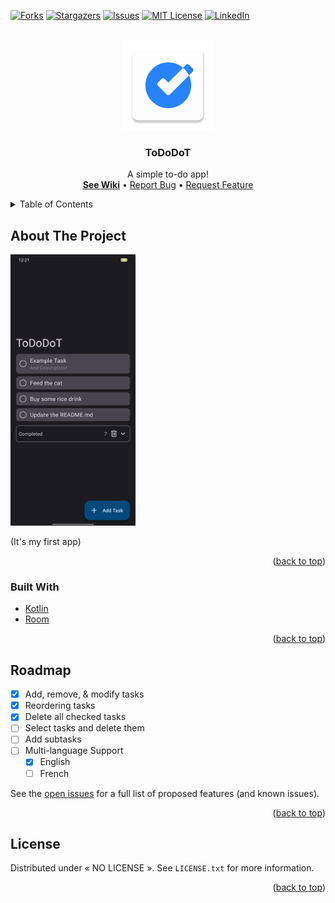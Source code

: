 <div id="top"></div>
<!--
*** Thanks for checking out the Best-README-Template. If you have a suggestion
*** that would make this better, please fork the repo and create a pull request
*** or simply open an issue with the tag "enhancement".
*** Don't forget to give the project a star!
*** Thanks again! Now go create something AMAZING! :D
-->



<!-- PROJECT SHIELDS -->
<!--
*** I'm using markdown "reference style" links for readability.
*** Reference links are enclosed in brackets [ ] instead of parentheses ( ).
*** See the bottom of this document for the declaration of the reference variables
*** for contributors-url, forks-url, etc. This is an optional, concise syntax you may use.
*** https://www.markdownguide.org/basic-syntax/#reference-style-links
-->
<!-- [![Contributors][contributors-shield]][contributors-url] -->
[![Forks][forks-shield]][forks-url]
[![Stargazers][stars-shield]][stars-url]
[![Issues][issues-shield]][issues-url]
[![MIT License][license-shield]][license-url]
[![LinkedIn][linkedin-shield]][linkedin-url]



<!-- PROJECT LOGO -->
<br />
<div align="center">
  <a href="https://github.com/EliotAku/ToDoDoT">
    <img src="https://github.com/EliotAku/ToDoDoT/blob/master/app/src/main/res/mipmap-xxhdpi/ic_launcher.png" alt="Logo">
  </a>

  <h3 align="center">ToDoDoT</h3>

  <p align="center">
    A simple to-do app!
    <br />
    <a href="https://github.com/EliotAku/ToDoDoT"><strong>See Wiki</strong></a>
    •
    <a href="https://github.com/EliotAku/ToDoDoT/issues">Report Bug</a>
    •
    <a href="https://github.com/EliotAku/ToDoDoT/issues">Request Feature</a>
  </p>
</div>



<!-- TABLE OF CONTENTS -->
<details>
  <summary>Table of Contents</summary>
  <ol>
    <li>
      <a href="#about-the-project">About The Project</a>
      <ul>
        <li><a href="#built-with">Built With</a></li>
      </ul>
    </li>
    <li><a href="#roadmap">Roadmap</a></li>
    <li><a href="#license">License</a></li>
    <!-- <li><a href="#contact">Contact</a></li> -->
    <!-- <li><a href="#acknowledgments">Some Projects I Like</a></li> -->
  </ol>
</details>



<!-- ABOUT THE PROJECT -->
## About The Project

<!-- [![Product Name Screen Shot][product-screenshot]](https://example.com) -->

<div  >
<a href="https://github.com/EliotAku/ToDoDoT">
    <img src="screenshots/img_main.jpg" alt="Screenshot" width="200">
</a>
  
<p>(It's my first app)</p>
</div>

<p align="right">(<a href="#top">back to top</a>)</p>



### Built With

* [Kotlin](https://kotlinlang.org/)
* [Room](https://developer.android.com/training/data-storage/room)

<p align="right">(<a href="#top">back to top</a>)</p>



<!-- ROADMAP -->
## Roadmap

- [x] Add, remove, & modify tasks
- [x] Reordering tasks
- [x] Delete all checked tasks
- [ ] Select tasks and delete them
- [ ] Add subtasks
- [ ] Multi-language Support
    - [x] English
    - [ ] French

See the [open issues](https://github.com/othneildrew/Best-README-Template/issues) for a full list of proposed features (and known issues).

<p align="right">(<a href="#top">back to top</a>)</p>



<!-- LICENSE -->
## License

Distributed under « NO LICENSE ». See `LICENSE.txt` for more information.

<p align="right">(<a href="#top">back to top</a>)</p>



<!-- CONTACT -->
<!--
## Contact

Me - [@YashuKoh](https://twitter.com/YashuKoh)

Project Link: [https://github.com/EliotAku/ToDoDot](https://github.com/EliotAku/ToDoDoT)

<p align="right">(<a href="#top">back to top</a>)</p>
-->



<!-- ACKNOWLEDGMENTS -->
<!--
## Some Projects I Like

Use this space to list resources you find helpful and would like to give credit to. I've included a few of my favorites to kick things off!

* [Choose an Open Source License](https://choosealicense.com)
* [GitHub Emoji Cheat Sheet](https://www.webpagefx.com/tools/emoji-cheat-sheet)
* [Img Shields](https://shields.io)
* [GitHub Pages](https://pages.github.com)

<p align="right">(<a href="#top">back to top</a>)</p>
-->



<!-- MARKDOWN LINKS & IMAGES -->
<!-- https://www.markdownguide.org/basic-syntax/#reference-style-links -->
[contributors-shield]: https://img.shields.io/github/EliotAku/ToDoDoT.svg?style=flat
[contributors-url]: https://github.com/EliotAku/ToDoDoT/graphs/contributors
[forks-shield]: https://img.shields.io/github/forks/EliotAku/ToDoDoT.svg?style=flat
[forks-url]: https://github.com/EliotAku/ToDoDoT/network/members
[stars-shield]: https://img.shields.io/github/stars/EliotAku/ToDoDoT.svg?style=flat
[stars-url]: https://github.com/EliotAku/ToDoDoT/stargazers
[issues-shield]: https://img.shields.io/github/issues/EliotAku/ToDoDoT.svg?style=flat
[issues-url]: https://github.com/EliotAku/ToDoDoT/issues
[license-shield]: https://img.shields.io/github/license/EliotAku/ToDoDoT.svg?style=flat
[license-url]: https://github.com/EliotAku/ToDoDoT/blob/master/LICENSE.txt
[linkedin-shield]: https://img.shields.io/badge/-LinkedIn-black.svg?style=flat&logo=linkedin&colorB=555
[linkedin-url]: https://linkedin.com/
[product-screenshot]: screenshots/img_main.jpg
